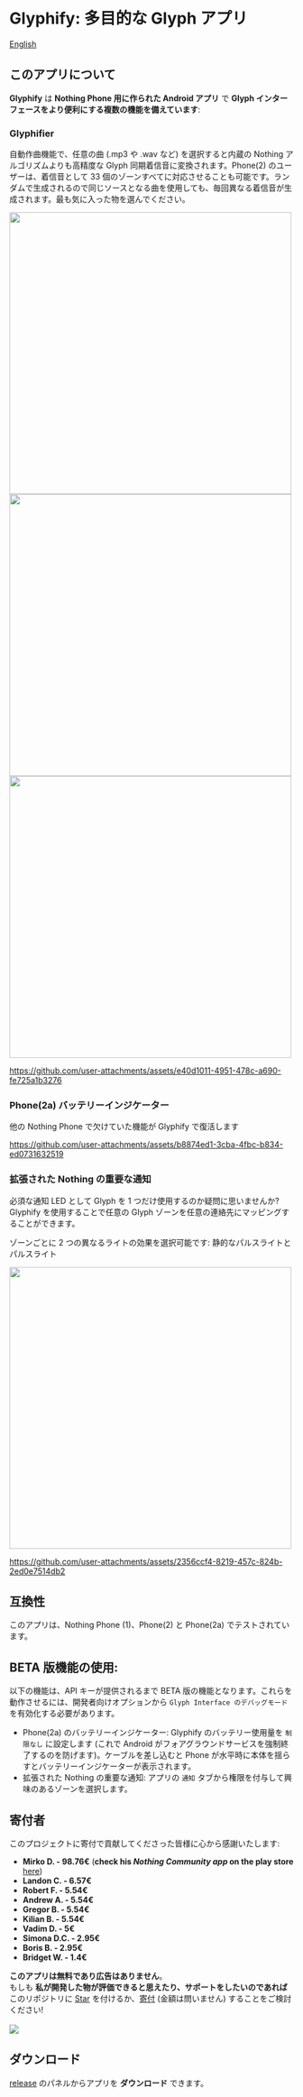 # Glyphify: 多目的な Glyph アプリ
[English](./README.md)
## このアプリについて
**Glyphify** は **Nothing Phone 用に作られた Android アプリ** で **Glyph インターフェースをより便利にする複数の機能を備えています**:

### Glyphifier
自動作曲機能で、任意の曲 (.mp3 や .wav など) を選択すると内蔵の Nothing アルゴリズムよりも高精度な Glyph 同期着信音に変換されます。Phone(2) のユーザーは、着信音として 33 個のゾーンすべてに対応させることも可能です。ランダムで生成されるので同じソースとなる曲を使用しても、毎回異なる着信音が生成されます。最も気に入った物を選んでください。

<img src="https://github.com/user-attachments/assets/f5dd76a3-3f61-46a2-84b4-cacf0a0e8f10" height="500">
<img src="https://github.com/user-attachments/assets/43a70dc2-ba5b-4b63-a173-6b4a4aeb447c" height="500">
<img src="https://github.com/user-attachments/assets/f236b849-a82f-4c6f-92a6-a43fd93650d3" height="500">

https://github.com/user-attachments/assets/e40d1011-4951-478c-a690-fe725a1b3276

### Phone(2a) バッテリーインジケーター
他の Nothing Phone で欠けていた機能が Glyphify で復活します

https://github.com/user-attachments/assets/b8874ed1-3cba-4fbc-b834-ed0731632519

### 拡張された Nothing の重要な通知
必須な通知 LED として Glyph を 1 つだけ使用するのか疑問に思いませんか?
Glyphify を使用することで任意の Glyph ゾーンを任意の連絡先にマッピングすることができます。

ゾーンごとに 2 つの異なるライトの効果を選択可能です: 静的なパルスライトとパルスライト

<img src="https://github.com/user-attachments/assets/4a3f1ae3-9056-4c91-a92e-b56ebeb6cbd5" height="500">

https://github.com/user-attachments/assets/2356ccf4-8219-457c-824b-2ed0e7514db2

## 互換性
このアプリは、Nothing Phone (1)、Phone(2) と Phone(2a) でテストされています。

## BETA 版機能の使用:
以下の機能は、API キーが提供されるまで BETA 版の機能となります。これらを動作させるには、開発者向けオプションから `Glyph Interface のデバッグモード` を有効化する必要があります。
- Phone(2a) のバッテリーインジケーター: Glyphify のバッテリー使用量を `制限なし` に設定します (これで Android がフォアグラウンドサービスを強制終了するのを防げます)。ケーブルを差し込むと Phone が水平時に本体を揺らすとバッテリーインジケーターが表示されます。
- 拡張された Nothing の重要な通知: アプリの `通知` タブから権限を付与して興味のあるゾーンを選択します。

## 寄付者

このプロジェクトに寄付で貢献してくださった皆様に心から感謝いたします:
- **Mirko D. - 98.76€**  (**check his _Nothing Community app_ on the play store** [here](https://play.google.com/store/apps/details?id=com.nothing.news))
- **Landon C. - 6.57€**
- **Robert F. - 5.54€**
- **Andrew A. - 5.54€**
- **Gregor B. - 5.54€**
- **Kilian B. - 5.54€**
- **Vadim D. - 5€**
- **Simona D.C. - 2.95€**
- **Boris B. - 2.95€**
- **Bridget W. - 1.4€**


**このアプリは無料であり広告はありません**。\
もしも **私が開発した物が評価できると思えたり、サポートをしたいのであれば** このリポジトリに <ins>Star</ins> を付けるか、<ins>寄付</ins> (金額は問いません) することをご検討ください!
<br><br>
[![](https://www.paypalobjects.com/en_US/i/btn/btn_donateCC_LG.gif)](https://www.paypal.com/donate/?hosted_button_id=HJU8Y7F34Z6TL)

## ダウンロード

[release](https://github.com/Fr4nKB/Glyphify/releases/latest) のパネルからアプリを **ダウンロード** できます。
